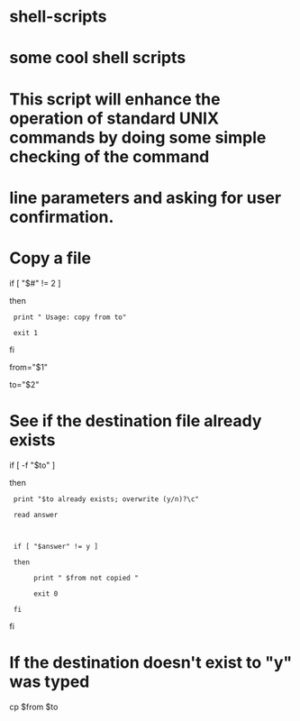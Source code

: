 shell-scripts
=============

# some cool shell scripts

# This script will enhance the operation of standard UNIX commands by doing some simple checking of the command 
# line parameters and asking for user confirmation. 

# Copy a file

if [ "$#" != 2 ]

then

     print " Usage: copy from to"

     exit 1

fi



from="$1"

to="$2"



# See if the destination file already exists



if [ -f "$to" ]

then

     print "$to already exists; overwrite (y/n)?\c" 

     read answer



     if [ "$answer" != y ]

     then

          print " $from not copied "

          exit 0

     fi

fi



# If the destination doesn't exist to "y" was typed



cp $from $to

